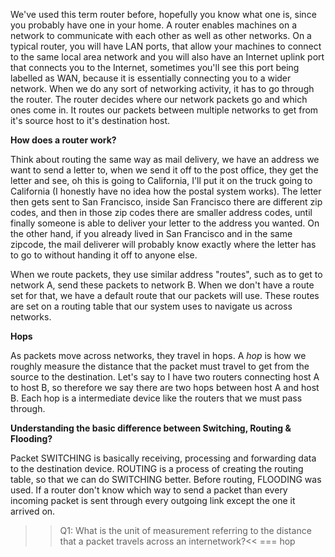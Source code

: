 We've used this term router before, hopefully you know what one is, since you probably have one in your home. A router enables machines on a network to communicate with each other as well as other networks. On a typical router, you will have LAN ports, that allow your machines to connect to the same local area network and you will also have an Internet uplink port that connects you to the Internet, sometimes you'll see this port being labelled as WAN, because it is essentially connecting you to a wider network. When we do any sort of networking activity, it has to go through the router. The router decides where our network packets go and which ones come in. It routes our packets between multiple networks to get from it's source host to it's destination host. 

**How does a router work?**

Think about routing the same way as mail delivery, we have an address we want to send a letter to, when we send it off to the post office, they get the letter and see, oh this is going to California, I'll put it on the truck going to California (I honestly have no idea how the postal system works). The letter then gets sent to San Francisco, inside San Francisco there are different zip codes, and then in those zip codes there are smaller address codes, until finally someone is able to deliver your letter to the address you wanted. On the other hand, if you already lived in San Francisco and in the same zipcode, the mail deliverer will probably know exactly where the letter has to go to without handing it off to anyone else. 

When we route packets, they use similar address "routes", such as to get to network A, send these packets to network B. When we don't have a route set for that, we have a default route that our packets will use. These routes are set on a routing table that our system uses to navigate us across networks.

**Hops**

As packets move across networks, they travel in hops. A *hop* is how we roughly measure the distance that the packet must travel to get from the source to the destination. Let's say to I have two routers connecting host A to host B, so therefore we say there are two hops between host A and host B. Each hop is a intermediate device like the routers that we must pass through.

**Understanding the basic difference between Switching, Routing & Flooding?**

Packet SWITCHING is basically receiving, processing and forwarding data to the destination device.
ROUTING is a process of creating the routing table, so that we can do SWITCHING better.
Before routing, FLOODING was used. If a router don't know which way to send a packet than every incoming packet is sent through every outgoing link except the one it arrived on.

>>Q1: What is the unit of measurement referring to the distance that a packet travels across an internetwork?<<
=== hop
